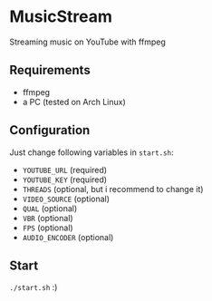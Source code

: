 # MusicStream
 Streaming music on YouTube with ffmpeg

## Requirements
- ffmpeg
- a PC (tested on Arch Linux)

## Configuration
Just change following variables in `start.sh`:
- `YOUTUBE_URL` (required)
- `YOUTUBE_KEY` (required)
- `THREADS` (optional, but i recommend to change it)
- `VIDEO_SOURCE` (optional)
- `QUAL` (optional)
- `VBR` (optional)
- `FPS` (optional)
- `AUDIO_ENCODER` (optional)

## Start
`./start.sh` :)
